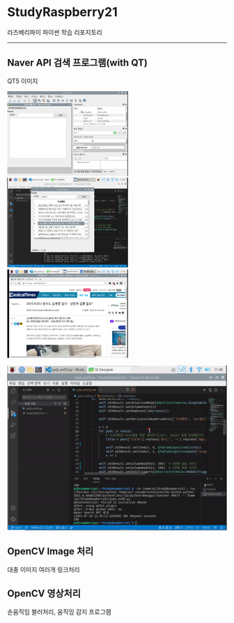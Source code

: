 # StudyRaspberry21
라즈베리파이 파이썬 학습 리포지토리

-------------------------

<!-- 
![QT화면](https://github.com/SeoDongWoo1216/StudyRaspberry21/blob/main/image/Qt%ED%99%94%EB%A9%B4.PNG)
![검색화면](https://github.com/SeoDongWoo1216/StudyRaspberry21/blob/main/image/%EA%B2%80%EC%83%89%EA%B2%B0%EA%B3%BC.PNG)
![Url연결화면](https://github.com/SeoDongWoo1216/StudyRaspberry21/blob/main/image/url%EC%97%B0%EA%B2%B0.PNG)
![실행화면](https://github.com/SeoDongWoo1216/StudyRaspberry21/blob/main/image/NaverSearchAPI%20%EC%8B%A4%ED%96%89%ED%99%94%EB%A9%B4.gif)

-->
## Naver API 검색 프로그램(with QT)
QT5 이미지 <br>

<a>
<img src="https://github.com/SeoDongWoo1216/StudyRaspberry21/blob/main/result_image/%EB%84%A4%EC%9D%B4%EB%B2%84%EA%B2%80%EC%83%89API/Qt%ED%99%94%EB%A9%B4.PNG" width="55%" height="55%">
<img src="https://github.com/SeoDongWoo1216/StudyRaspberry21/blob/main/result_image/%EB%84%A4%EC%9D%B4%EB%B2%84%EA%B2%80%EC%83%89API/%EA%B2%80%EC%83%89%EA%B2%B0%EA%B3%BC.PNG" width="55%" height="55%">
<img src="https://github.com/SeoDongWoo1216/StudyRaspberry21/blob/main/result_image/%EB%84%A4%EC%9D%B4%EB%B2%84%EA%B2%80%EC%83%89API/url%EC%97%B0%EA%B2%B0.PNG" width="55%" height="55%">
  
![실행화면](https://github.com/SeoDongWoo1216/StudyRaspberry21/blob/main/result_image/%EB%84%A4%EC%9D%B4%EB%B2%84%EA%B2%80%EC%83%89API/NaverSearchAPI%20%EC%8B%A4%ED%96%89%ED%99%94%EB%A9%B4.gif)

</a>

## OpenCV Image 처리
대충 이미지 여러개 링크처리


## OpenCV 영상처리
손움직임 블러처리, 움직임 감지 프로그램 
